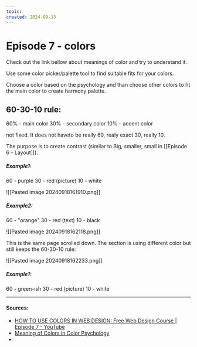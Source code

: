 ```yaml
---
topic: 
created: 2024-09-13
---
```


# Episode 7 - colors

Check out the link bellow about meanings of color and try to understand it.

Use some color picker/palette tool to find suitable fits for your colors. 

Choose a color based on the psychology and than choose other colors to fit the main color to create harmony palette.

## 60-30-10 rule:

60% - main color
30% - secondary color
10% - accent color

not fixed. It does not haveto be really 60, realy exact 30, really 10.

The purpose is to create contrast (similar to Big, smaller, small in [[Episode 6 - Layout]]).

##### Example1:

60 - purple
30 - red (picture)
10 - white


![[Pasted image 20240918161910.png]]


##### Example2:

60 - "orange"
30 - red (text)
10 - black

![[Pasted image 20240918162118.png]]

This is the same page scrolled down. The section is using different color but still keeps the 60-30-10 rule:

![[Pasted image 20240918162233.png]]



##### Example1:

60 - green-ish
30 - red (picture)
10 - white




___
#### Sources:
- [HOW TO USE COLORS IN WEB DESIGN: Free Web Design Course | Episode 7 - YouTube](https://www.youtube.com/watch?v=UuPt4RpV4Xc&list=PLXC_gcsKLD6n7p6tHPBxsKjN5hA_quaPI&index=9)
- [Meaning of Colors in Color Psychology](https://www.empower-yourself-with-color-psychology.com/meaning-of-colors.html)
- 